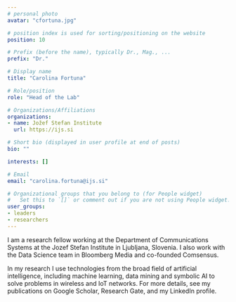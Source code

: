 ```yaml
---
# personal photo
avatar: "cfortuna.jpg"

# position index is used for sorting/positioning on the website
position: 10

# Prefix (before the name), typically Dr., Mag., ...
prefix: "Dr."

# Display name
title: "Carolina Fortuna"

# Role/position
role: "Head of the Lab"

# Organizations/Affiliations
organizations:
- name: Jožef Stefan Institute
  url: https://ijs.si

# Short bio (displayed in user profile at end of posts)
bio: ""

interests: []

# Email
email: "carolina.fortuna@ijs.si"

# Organizational groups that you belong to (for People widget)
#   Set this to `[]` or comment out if you are not using People widget.
user_groups:
- leaders
- researchers
---
```



I am a research fellow working at the Department of Communications Systems at the Jozef Stefan Institute in Ljubljana, Slovenia. I also work with the Data Science team in Bloomberg Media and co-founded Comsensus.

In my research I use technologies from the broad field of artificial intelligence, including machine learning, data mining and symbolic AI to solve problems in wireless and IoT networks. For more details, see my publications on Google Scholar, Research Gate, and my LinkedIn profile.

